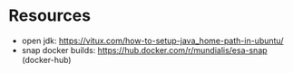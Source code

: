 # Resources
- open jdk: https://vitux.com/how-to-setup-java_home-path-in-ubuntu/
- snap docker builds: https://hub.docker.com/r/mundialis/esa-snap (docker-hub)

